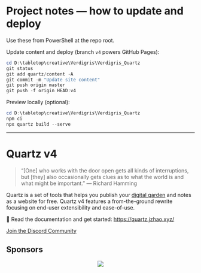 # Project notes — how to update and deploy

Use these from PowerShell at the repo root.

Update content and deploy (branch `v4` powers GitHub Pages):

```powershell
cd D:\tabletop\creative\Verdigris\Verdigris_Quartz
git status
git add quartz/content -A
git commit -m "Update site content"
git push origin master
git push -f origin HEAD:v4
```

Preview locally (optional):

```powershell
cd D:\tabletop\creative\Verdigris\Verdigris_Quartz
npm ci
npx quartz build --serve
```

---

# Quartz v4

> “[One] who works with the door open gets all kinds of interruptions, but [they] also occasionally gets clues as to what the world is and what might be important.” — Richard Hamming

Quartz is a set of tools that helps you publish your [digital garden](https://jzhao.xyz/posts/networked-thought) and notes as a website for free.
Quartz v4 features a from-the-ground rewrite focusing on end-user extensibility and ease-of-use.

🔗 Read the documentation and get started: https://quartz.jzhao.xyz/

[Join the Discord Community](https://discord.gg/cRFFHYye7t)

## Sponsors

<p align="center">
  <a href="https://github.com/sponsors/jackyzha0">
    <img src="https://cdn.jsdelivr.net/gh/jackyzha0/jackyzha0/sponsorkit/sponsors.svg" />
  </a>
</p>
